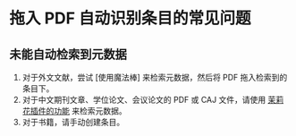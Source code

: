 # 拖入 PDF 自动识别条目的常见问题

## 未能自动检索到元数据

1. 对于外文文献，尝试 [使用魔法棒] 来检索元数据，然后将 PDF 拖入检索到的条目下。
2. 对于中文期刊文章、学位论文、会议论文的 PDF 或 CAJ 文件，请使用 [茉莉花插件的功能](../../plugins/jasminum.md) 来检索元数据。
3. 对于书籍，请手动创建条目。
